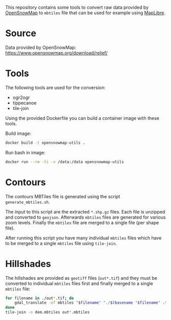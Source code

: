 This repository contains some tools to convert raw data provided by [OpenSnowMap](https://www.opensnowmap.org) to `mbtiles` file that can be used for example using [MapLibre](https://maplibre.org).

# Source

Data provided by OpenSnowMap: https://www.opensnowmap.org/download/relief/

# Tools

The following tools are used for the conversion:

* ogr2ogr
* tippecanoe
* tile-join

Using the provided Dockerfile you can build a container image with these tools.

Build image:
```sh
docker build -t opensnowmap-utils .
```

Run bash in image:
```sh
docker run --rm -ti -v /data:/data opensnowmap-utils
```

# Contours

The contours MBTiles file is generated using the script `generate_mbtiles.sh`.

The input to this script are the extracted `*.shp.gz` files. Each file is unzipped and converted to `geojson`. Afterwards `mbtiles` files are generated for various zoom levels. Finally the `mbtiles` file are merged to a single file (per shape file).

After running this script you have many individual `mbtiles` files which have to be merged to a single `mbtiles` file using `tile-join`.

# Hillshades

The hillshades are provided as `geotiff` files (`out*.tif`) and they must be converted to individual `mbtiles` files first and finally merged to a single `mbtiles` file:

```sh
for filename in ./out*.tif; do
    gdal_translate -of mbtiles "$filename" "./$(basename "$filename" .tif).mbtiles"
done
tile-join -o dem.mbtiles out*.mbtiles
```
